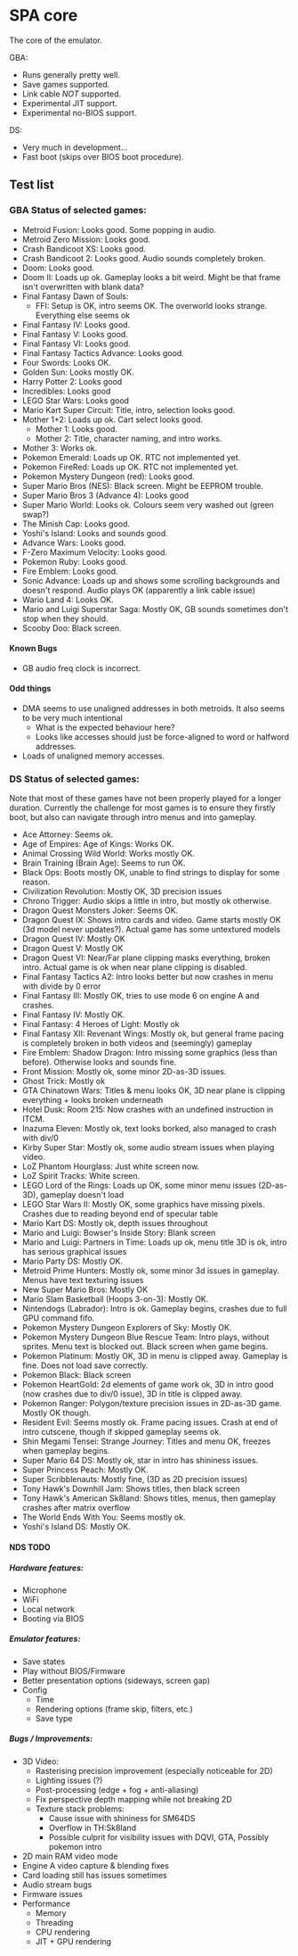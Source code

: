 # SPA core
The core of the emulator.

GBA:
- Runs generally pretty well.
- Save games supported.
- Link cable _NOT_ supported.
- Experimental JIT support.
- Experimental no-BIOS support.

DS:
- Very much in development...
- Fast boot (skips over BIOS boot procedure).

## Test list

### GBA Status of selected games:
- Metroid Fusion: Looks good. Some popping in audio.
- Metroid Zero Mission: Looks good.
- Crash Bandicoot XS: Looks good.
- Crash Bandicoot 2: Looks good. Audio sounds completely broken.
- Doom: Looks good.
- Doom II: Loads up ok. Gameplay looks a bit weird. Might be that frame isn't overwritten with blank data?
- Final Fantasy Dawn of Souls:
    - FFI: Setup is OK, intro seems OK. The overworld looks strange. Everything else seems ok
- Final Fantasy IV: Looks good.
- Final Fantasy V: Looks good.
- Final Fantasy VI: Looks good.
- Final Fantasy Tactics Advance: Looks good.
- Four Swords: Looks OK.
- Golden Sun: Looks mostly OK.
- Harry Potter 2: Looks good
- Incredibles: Looks good
- LEGO Star Wars: Looks good
- Mario Kart Super Circuit: Title, intro, selection looks good.
- Mother 1+2: Loads up ok. Cart select looks good.
    - Mother 1: Looks good.
    - Mother 2: Title, character naming, and intro works.
- Mother 3: Works ok.
- Pokemon Emerald: Loads up OK. RTC not implemented yet.
- Pokemon FireRed: Loads up OK. RTC not implemented yet.
- Pokemon Mystery Dungeon (red): Looks good.
- Super Mario Bros (NES): Black screen. Might be EEPROM trouble.
- Super Mario Bros 3 (Advance 4): Looks good
- Super Mario World: Looks ok. Colours seem very washed out (green swap?)
- The Minish Cap: Looks good.
- Yoshi's Island: Looks and sounds good.
- Advance Wars: Looks good.
- F-Zero Maximum Velocity: Looks good.
- Pokemon Ruby: Looks good.
- Fire Emblem: Looks good.
- Sonic Advance: Loads up and shows some scrolling backgrounds and doesn't respond. Audio plays OK (apparently a link cable issue)
- Wario Land 4: Looks OK.
- Mario and Luigi Superstar Saga: Mostly OK, GB sounds sometimes don't stop when they should.
- Scooby Doo: Black screen.

#### Known Bugs
- GB audio freq clock is incorrect.

#### Odd things
- DMA seems to use unaligned addresses in both metroids. It also seems to be very much intentional
    - What is the expected behaviour here?
    - Looks like accesses should just be force-aligned to word or halfword addresses.
- Loads of unaligned memory accesses.

### DS Status of selected games:
Note that most of these games have not been properly played for a longer duration. Currently the challenge for most games is to ensure they firstly boot, but also can navigate through intro menus and into gameplay.

- Ace Attorney: Seems ok.
- Age of Empires: Age of Kings: Works OK.
- Animal Crossing Wild World: Works mostly OK.
- Brain Training (Brain Age): Seems to run OK.
- Black Ops: Boots mostly OK, unable to find strings to display for some reason.
- Civilization Revolution: Mostly OK, 3D precision issues
- Chrono Trigger: Audio skips a little in intro, but mostly ok otherwise.
- Dragon Quest Monsters Joker: Seems OK.
- Dragon Quest IX: Shows intro cards and video. Game starts mostly OK (3d model never updates?). Actual game has some untextured models
- Dragon Quest IV: Mostly OK
- Dragon Quest V: Mostly OK
- Dragon Quest VI: Near/Far plane clipping masks everything, broken intro. Actual game is ok when near plane clipping is disabled.
- Final Fantasy Tactics A2: Intro looks better but now crashes in menu with divide by 0 error
- Final Fantasy III: Mostly OK, tries to use mode 6 on engine A and crashes.
- Final Fantasy IV: Mostly OK.
- Final Fantasy: 4 Heroes of Light: Mostly ok
- Final Fantasy XII: Revenant Wings: Mostly ok, but general frame pacing is completely broken in both videos and (seemingly) gameplay
- Fire Emblem: Shadow Dragon: Intro missing some graphics (less than before). Otherwise looks and sounds fine.
- Front Mission: Mostly ok, some minor 2D-as-3D issues.
- Ghost Trick: Mostly ok
- GTA Chinatown Wars: Titles & menu looks OK, 3D near plane is clipping everything + looks broken underneath
- Hotel Dusk: Room 215: Now crashes with an undefined instruction in ITCM.
- Inazuma Eleven: Mostly ok, text looks borked, also managed to crash with div/0
- Kirby Super Star: Mostly ok, some audio stream issues when playing video.
- LoZ Phantom Hourglass: Just white screen now.
- LoZ Spirit Tracks: White screen.
- LEGO Lord of the Rings: Loads up OK, some minor menu issues (2D-as-3D), gameplay doesn't load
- LEGO Star Wars II: Mostly OK, some graphics have missing pixels. Crashes due to reading beyond end of specular table
- Mario Kart DS: Mostly ok, depth issues throughout
- Mario and Luigi: Bowser's Inside Story: Blank screen
- Mario and Luigi: Partners in Time: Loads up ok, menu title 3D is ok, intro has serious graphical issues
- Mario Party DS: Mostly OK.
- Metroid Prime Hunters: Mostly ok, some minor 3d issues in gameplay. Menus have text texturing issues
- New Super Mario Bros: Mostly OK
- Mario Slam Basketball (Hoops 3-on-3): Mostly OK.
- Nintendogs (Labrador): Intro is ok. Gameplay begins, crashes due to full GPU command fifo.
- Pokemon Mystery Dungeon Explorers of Sky: Mostly OK.
- Pokemon Mystery Dungeon Blue Rescue Team: Intro plays, without sprites. Menu text is blocked out. Black screen when game begins.
- Pokemon Platinum: Mostly OK, 3D in menu is clipped away. Gameplay is fine. Does not load save correctly.
- Pokemon Black: Black screen
- Pokemon HeartGold: 2d elements of game work ok, 3D in intro good (now crashes due to div/0 issue), 3D in title is clipped away.
- Pokemon Ranger: Polygon/texture precision issues in 2D-as-3D game. Mostly OK though.
- Resident Evil: Seems mostly ok. Frame pacing issues. Crash at end of intro cutscene, though if skipped gameplay seems ok.
- Shin Megami Tensei: Strange Journey: Titles and menu OK, freezes when gameplay begins.
- Super Mario 64 DS: Mostly ok, star in intro has shininess issues.
- Super Princess Peach: Mostly OK.
- Super Scribblenauts: Mostly fine, (3D as 2D precision issues)
- Tony Hawk's Downhill Jam: Shows titles, then black screen
- Tony Hawk's American Sk8land: Shows titles, menus, then gameplay crashes after matrix overflow
- The World Ends With You: Seems mostly ok.
- Yoshi's Island DS: Mostly OK.

#### NDS TODO

##### Hardware features:
- Microphone
- WiFi
- Local network
- Booting via BIOS

##### Emulator features:
- Save states
- Play without BIOS/Firmware
- Better presentation options (sideways, screen gap)
- Config
    - Time
    - Rendering options (frame skip, filters, etc.)
    - Save type

##### Bugs / Improvements:
- 3D Video:
    - Rasterising precision improvement (especially noticeable for 2D)
    - Lighting issues (?)
    - Post-processing (edge + fog + anti-aliasing)
    - Fix perspective depth mapping while not breaking 2D
    - Texture stack problems:
        - Cause issue with shininess for SM64DS
        - Overflow in TH:Sk8land
        - Possible culprit for visibility issues with DQVI, GTA, Possibly pokemon intro
- 2D main RAM video mode
- Engine A video capture & blending fixes
- Card loading still has issues sometimes
- Audio stream bugs
- Firmware issues
- Performance
    - Memory
    - Threading
    - CPU rendering
    - JIT + GPU rendering
